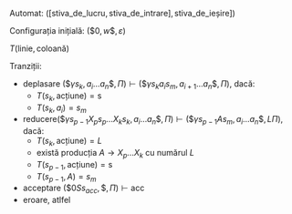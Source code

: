 Automat: $([\text{stiva\_de\_lucru},\text{stiva\_de\_intrare}],\text{stiva\_de\_ieșire}])$

Configurația inițială: $(\$0,w\$,\varepsilon)$

$T(\text{linie},\text{coloană})$

Tranziții:
- deplasare $(\$\gamma s_k,a_i\dots a_n\$,\Pi)\vdash(\$\gamma s_ka_is_m,a_{i+1}\dots a_n\$,\Pi)$, dacă:
	- $T(s_k,\text{acțiune})=\text{s}$
	- $T(s_k,a_i)=s_m$
- reducere$(\$\gamma s_{p-1}X_ps_p\dots X_ks_k,a_i\dots a_n\$,\Pi)\vdash(\$\gamma s_{p-1}As_m,a_i\dots a_n\$,L\Pi)$, dacă:
	- $T(s_k,\text{acțiune})=L$
	- există producția $A\rightarrow X_p\dots X_k$ cu numărul $L$
	- $T(s_{p-1},\text{acțiune})=\text{s}$
	- $T(s_{p-1},A)=s_m$
- acceptare $(\$0Ss_{acc},\$,\Pi)\vdash\text{acc}$
- eroare, atlfel